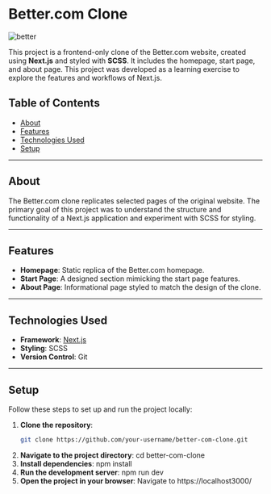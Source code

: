 # Better.com Clone 

![better](https://github.com/user-attachments/assets/57f54165-d5e9-4c19-864d-a1aab54146b6)

This project is a frontend-only clone of the Better.com website, created using **Next.js** and styled with **SCSS**. It includes the homepage, start page, and about page. This project was developed as a learning exercise to explore the features and workflows of Next.js.  

## Table of Contents  

- [About](#about)  
- [Features](#features)  
- [Technologies Used](#technologies-used)  
- [Setup](#setup)

---  

## About  

The Better.com clone replicates selected pages of the original website. The primary goal of this project was to understand the structure and functionality of a Next.js application and experiment with SCSS for styling.  

---  

## Features  

- **Homepage**: Static replica of the Better.com homepage.  
- **Start Page**: A designed section mimicking the start page features.  
- **About Page**: Informational page styled to match the design of the clone.  

---  

## Technologies Used  

- **Framework**: [Next.js](https://nextjs.org/)  
- **Styling**: SCSS  
- **Version Control**: Git  

---  

## Setup  

Follow these steps to set up and run the project locally:  

1. **Clone the repository**:  
   ```bash  
   git clone https://github.com/your-username/better-com-clone.git  
2. **Navigate to the project directory**:
   cd better-com-clone 
3. **Install dependencies**:
   npm install
4. **Run the development server**:
   npm run dev
5. **Open the project in your browser**:
   Navigate to https://localhost3000/
